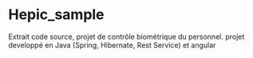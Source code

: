 # Hepic_sample
Extrait code source, projet de contrôle biométrique du personnel. projet developpé en Java (Spring, Hibernate, Rest Service) et angular
